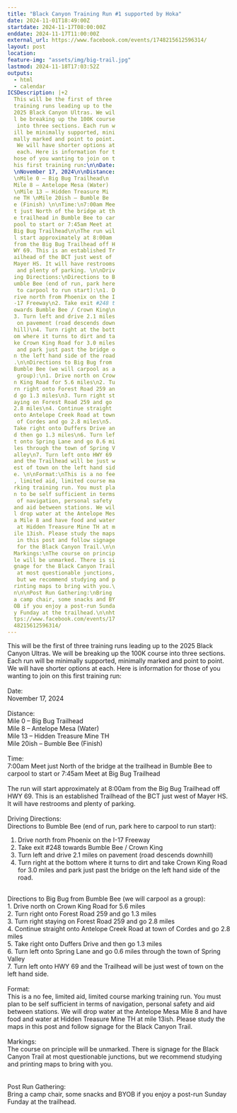```yaml
---
title: "Black Canyon Training Run #1 supported by Hoka"
date: 2024-11-01T18:49:00Z
startdate: 2024-11-17T08:00:00Z
enddate: 2024-11-17T11:00:00Z
external_url: https://www.facebook.com/events/1748215612596314/
layout: post
location: 
feature-img: "assets/img/big-trail.jpg"
lastmod: 2024-11-18T17:03:52Z
outputs:
  - html
  - calendar
ICSDescription: |+2
  This will be the first of three   training runs leading up to the   2025 Black Canyon Ultras. We wil  l be breaking up the 100K course   into three sections. Each run w  ill be minimally supported, mini  mally marked and point to point.   We will have shorter options at   each. Here is information for t  hose of you wanting to join on t  his first training run:\n\nDate:  \nNovember 17, 2024\n\nDistance:  \nMile 0 – Big Bug Trailhead\n  Mile 8 – Antelope Mesa (Water)  \nMile 13 – Hidden Treasure Mi  ne TH \nMile 20ish – Bumble Be  e (Finish) \n\nTime:\n7:00am Mee  t just North of the bridge at th  e trailhead in Bumble Bee to car  pool to start or 7:45am Meet at   Big Bug Trailhead\n\nThe run wil  l start approximately at 8:00am   from the Big Bug Trailhead off H  WY 69. This is an established Tr  ailhead of the BCT just west of   Mayer HS. It will have restrooms   and plenty of parking. \n\nDriv  ing Directions:\nDirections to B  umble Bee (end of run, park here   to carpool to run start):\n1. D  rive north from Phoenix on the I  -17 Freeway\n2. Take exit #248 t  owards Bumble Bee / Crown King\n  3. Turn left and drive 2.1 miles   on pavement (road descends down  hill)\n4. Turn right at the bott  om where it turns to dirt and ta  ke Crown King Road for 3.0 miles   and park just past the bridge o  n the left hand side of the road  .\n\nDirections to Big Bug from   Bumble Bee (we will carpool as a   group):\n1. Drive north on Crow  n King Road for 5.6 miles\n2. Tu  rn right onto Forest Road 259 an  d go 1.3 miles\n3. Turn right st  aying on Forest Road 259 and go   2.8 miles\n4. Continue straight   onto Antelope Creek Road at town   of Cordes and go 2.8 miles\n5.   Take right onto Duffers Drive an  d then go 1.3 miles\n6. Turn lef  t onto Spring Lane and go 0.6 mi  les through the town of Spring V  alley\n7. Turn left onto HWY 69   and the Trailhead will be just w  est of town on the left hand sid  e. \n\nFormat:\nThis is a no fee  , limited aid, limited course ma  rking training run. You must pla  n to be self sufficient in terms   of navigation, personal safety   and aid between stations. We wil  l drop water at the Antelope Mes  a Mile 8 and have food and water   at Hidden Treasure Mine TH at m  ile 13ish. Please study the maps   in this post and follow signage   for the Black Canyon Trail.\n\n  Markings:\nThe course on princip  le will be unmarked. There is si  gnage for the Black Canyon Trail   at most questionable junctions,   but we recommend studying and p  rinting maps to bring with you.\  n\n\nPost Run Gathering:\nBring   a camp chair, some snacks and BY  OB if you enjoy a post-run Sunda  y Funday at the trailhead.\n\nht  tps://www.facebook.com/events/17  48215612596314/
---
```


This will be the first of three training runs leading up to the 2025 Black Canyon Ultras. We will be breaking up the 100K course into three sections. Each run will be minimally supported, minimally marked and point to point. We will have shorter options at each. Here is information for those of you wanting to join on this first training run&#58;<br>
  <br>
  Date&#58;<br>
  November 17, 2024<br>
  <br>
  Distance&#58;<br>
  Mile 0 – Big Bug Trailhead<br>
  Mile 8 – Antelope Mesa (Water)<br>
  Mile 13 – Hidden Treasure Mine TH <br>
  Mile 20ish – Bumble Bee (Finish) <br>
  <br>
  Time&#58;<br>
  7&#58;00am Meet just North of the bridge at the trailhead in Bumble Bee to carpool to start or 7&#58;45am Meet at Big Bug Trailhead<br>
  <br>
  The run will start approximately at 8&#58;00am from the Big Bug Trailhead off HWY 69. This is an established Trailhead of the BCT just west of Mayer HS. It will have restrooms and plenty of parking. <br>
  <br>
  Driving Directions&#58;<br>
  Directions to Bumble Bee (end of run, park here to carpool to run start)&#58;<br>
  1. Drive north from Phoenix on the I-17 Freeway<br>
  2. Take exit #248 towards Bumble Bee / Crown King<br>
  3. Turn left and drive 2.1 miles on pavement (road descends downhill)<br>
  4. Turn right at the bottom where it turns to dirt and take Crown King Road for 3.0 miles and park just past the bridge on the left hand side of the road.<br>
  <br>
  Directions to Big Bug from Bumble Bee (we will carpool as a group)&#58;<br>
  1. Drive north on Crown King Road for 5.6 miles<br>
  2. Turn right onto Forest Road 259 and go 1.3 miles<br>
  3. Turn right staying on Forest Road 259 and go 2.8 miles<br>
  4. Continue straight onto Antelope Creek Road at town of Cordes and go 2.8 miles<br>
  5. Take right onto Duffers Drive and then go 1.3 miles<br>
  6. Turn left onto Spring Lane and go 0.6 miles through the town of Spring Valley<br>
  7. Turn left onto HWY 69 and the Trailhead will be just west of town on the left hand side. <br>
  <br>
  Format&#58;<br>
  This is a no fee, limited aid, limited course marking training run. You must plan to be self sufficient in terms of navigation, personal safety and aid between stations. We will drop water at the Antelope Mesa Mile 8 and have food and water at Hidden Treasure Mine TH at mile 13ish. Please study the maps in this post and follow signage for the Black Canyon Trail.<br>
  <br>
  Markings&#58;<br>
  The course on principle will be unmarked. There is signage for the Black Canyon Trail at most questionable junctions, but we recommend studying and printing maps to bring with you.<br>
  <br>
  <br>
  Post Run Gathering&#58;<br>
  Bring a camp chair, some snacks and BYOB if you enjoy a post-run Sunday Funday at the trailhead.<br>
  <br>
  
